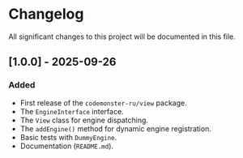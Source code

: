 # Changelog

All significant changes to this project will be documented in this file.

## [1.0.0] - 2025-09-26

### Added

-   First release of the `codemonster-ru/view` package.
-   The `EngineInterface` interface.
-   The `View` class for engine dispatching.
-   The `addEngine()` method for dynamic engine registration.
-   Basic tests with `DummyEngine`.
-   Documentation (`README.md`).
